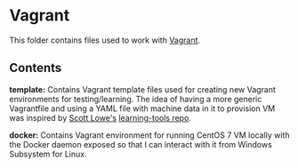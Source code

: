 # Vagrant
This folder contains files used to work with [Vagrant][1].

## Contents

**template:** Contains Vagrant template files used for creating new Vagrant environments for testing/learning. The idea of having a more generic Vagrantfile and using a YAML file with machine data in it to provision VM was inspired by [Scott Lowe's][2] [learning-tools repo][3].

**docker:** Contains Vagrant environment for running CentOS 7 VM locally with the Docker daemon exposed so that I can interact with it from Windows Subsystem for Linux.

[1]: https://www.vagrantup.com/
[2]: https://blog.scottlowe.org/
[3]: https://github.com/scottslowe/learning-tools
